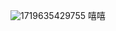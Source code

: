 ![1719635429755](https://github.com/pc-miaoqi/pc-miaoqi.github.io/assets/151289244/d8ed7f13-cd25-4573-aa53-1742b96c7a8a)
嘻嘻